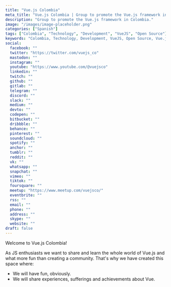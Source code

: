 ```yaml
---
title: "Vue.js Colombia"
meta_title: "Vue.js Colombia | Group to promote the Vue.js framework in Colombia"
description: "Group to promote the Vue.js framework in Colombia."
image: "/images/image-placeholder.png"
categories: ["Spanish"]
tags: ["Colombia", "Technology", "Development", "VueJS", "Open Source"]
keywords: "Colombia, Technology, Development, VueJS, Open Source, Vue.js Colombia, Group, Promote, Vue.js framework, JS enthusiasts, Share, Learn, Community, Experiences"
social:
  facebook: ""
  twitter: "https://twitter.com/vuejs_co"
  mastodon: ""
  instagram: ""
  youtube: "https://www.youtube.com/@vuejsco"
  linkedin: ""
  twitch: ""
  github: ""
  gitlab: ""
  telegram: ""
  discord: ""
  slack: ""
  medium: ""
  devto: ""
  codepen: ""
  bitbucket: ""
  dribbble: ""
  behance: ""
  pinterest: ""
  soundcloud: ""
  spotify: ""
  anchor: ""
  tumblr: ""
  reddit: ""
  vk: ""
  whatsapp: ""
  snapchat: ""
  vimeo: ""
  tiktok: ""
  foursquare: ""
  meetup: "https://www.meetup.com/vuejsco/"
  eventbrite: ""
  rss: ""
  email: ""
  phone: ""
  address: ""
  skype: ""
  website: ""
draft: false
---
```


Welcome to Vue.js Colombia!

As JS enthusiasts we want to share and learn the whole world of Vue.js and what more fun than creating a community.
That's why we have created this space where:

* We will have fun, obviously.
* We will share experiences, sufferings and achievements about Vue.
